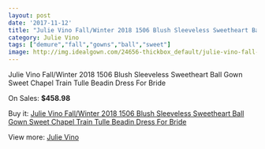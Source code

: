 ```yaml
---
layout: post
date: '2017-11-12'
title: "Julie Vino Fall/Winter 2018 1506 Blush Sleeveless Sweetheart Ball Gown Sweet Chapel Train Tulle Beadin Dress For Bride"
category: Julie Vino
tags: ["demure","fall","gowns","ball","sweet"]
image: http://img.idealgown.com/24656-thickbox_default/julie-vino-fall-winter-2018-1506-blush-sleeveless-sweetheart-ball-gown-sweet-chapel-train-tulle-beadin-dress-for-bride.jpg
---
```

Julie Vino Fall/Winter 2018 1506 Blush Sleeveless Sweetheart Ball Gown Sweet Chapel Train Tulle Beadin Dress For Bride

On Sales: **$458.98**
<a href="https://www.idealgown.com/en/julie-vino/9754-julie-vino-fall-winter-2018-1506-blush-sleeveless-sweetheart-ball-gown-sweet-chapel-train-tulle-beadin-dress-for-bride.html"><amp-img layout="responsive" width="600" height="600" src="//img.idealgown.com/24656-thickbox_default/julie-vino-fall-winter-2018-1506-blush-sleeveless-sweetheart-ball-gown-sweet-chapel-train-tulle-beadin-dress-for-bride.jpg" alt="Julie Vino Fall/Winter 2018 1506 Blush Sleeveless Sweetheart Ball Gown Sweet Chapel Train Tulle Beadin Dress For Bride 0" /></a>
<a href="https://www.idealgown.com/en/julie-vino/9754-julie-vino-fall-winter-2018-1506-blush-sleeveless-sweetheart-ball-gown-sweet-chapel-train-tulle-beadin-dress-for-bride.html"><amp-img layout="responsive" width="600" height="600" src="//img.idealgown.com/24661-thickbox_default/julie-vino-fall-winter-2018-1506-blush-sleeveless-sweetheart-ball-gown-sweet-chapel-train-tulle-beadin-dress-for-bride.jpg" alt="Julie Vino Fall/Winter 2018 1506 Blush Sleeveless Sweetheart Ball Gown Sweet Chapel Train Tulle Beadin Dress For Bride 1" /></a>
<a href="https://www.idealgown.com/en/julie-vino/9754-julie-vino-fall-winter-2018-1506-blush-sleeveless-sweetheart-ball-gown-sweet-chapel-train-tulle-beadin-dress-for-bride.html"><amp-img layout="responsive" width="600" height="600" src="//img.idealgown.com/24660-thickbox_default/julie-vino-fall-winter-2018-1506-blush-sleeveless-sweetheart-ball-gown-sweet-chapel-train-tulle-beadin-dress-for-bride.jpg" alt="Julie Vino Fall/Winter 2018 1506 Blush Sleeveless Sweetheart Ball Gown Sweet Chapel Train Tulle Beadin Dress For Bride 2" /></a>
<a href="https://www.idealgown.com/en/julie-vino/9754-julie-vino-fall-winter-2018-1506-blush-sleeveless-sweetheart-ball-gown-sweet-chapel-train-tulle-beadin-dress-for-bride.html"><amp-img layout="responsive" width="600" height="600" src="//img.idealgown.com/24659-thickbox_default/julie-vino-fall-winter-2018-1506-blush-sleeveless-sweetheart-ball-gown-sweet-chapel-train-tulle-beadin-dress-for-bride.jpg" alt="Julie Vino Fall/Winter 2018 1506 Blush Sleeveless Sweetheart Ball Gown Sweet Chapel Train Tulle Beadin Dress For Bride 3" /></a>
<a href="https://www.idealgown.com/en/julie-vino/9754-julie-vino-fall-winter-2018-1506-blush-sleeveless-sweetheart-ball-gown-sweet-chapel-train-tulle-beadin-dress-for-bride.html"><amp-img layout="responsive" width="600" height="600" src="//img.idealgown.com/24658-thickbox_default/julie-vino-fall-winter-2018-1506-blush-sleeveless-sweetheart-ball-gown-sweet-chapel-train-tulle-beadin-dress-for-bride.jpg" alt="Julie Vino Fall/Winter 2018 1506 Blush Sleeveless Sweetheart Ball Gown Sweet Chapel Train Tulle Beadin Dress For Bride 4" /></a>
<a href="https://www.idealgown.com/en/julie-vino/9754-julie-vino-fall-winter-2018-1506-blush-sleeveless-sweetheart-ball-gown-sweet-chapel-train-tulle-beadin-dress-for-bride.html"><amp-img layout="responsive" width="600" height="600" src="//img.idealgown.com/24657-thickbox_default/julie-vino-fall-winter-2018-1506-blush-sleeveless-sweetheart-ball-gown-sweet-chapel-train-tulle-beadin-dress-for-bride.jpg" alt="Julie Vino Fall/Winter 2018 1506 Blush Sleeveless Sweetheart Ball Gown Sweet Chapel Train Tulle Beadin Dress For Bride 5" /></a>

Buy it: [Julie Vino Fall/Winter 2018 1506 Blush Sleeveless Sweetheart Ball Gown Sweet Chapel Train Tulle Beadin Dress For Bride](https://www.idealgown.com/en/julie-vino/9754-julie-vino-fall-winter-2018-1506-blush-sleeveless-sweetheart-ball-gown-sweet-chapel-train-tulle-beadin-dress-for-bride.html "Julie Vino Fall/Winter 2018 1506 Blush Sleeveless Sweetheart Ball Gown Sweet Chapel Train Tulle Beadin Dress For Bride")

View more: [Julie Vino](https://www.idealgown.com/en/151-julie-vino "Julie Vino")